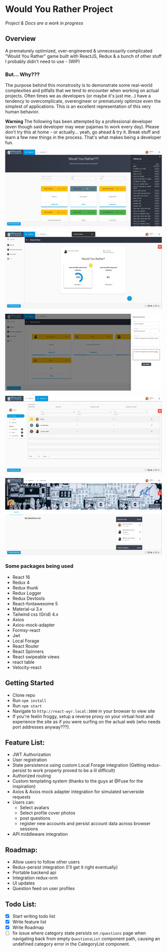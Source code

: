 # Would You Rather Project
*Project & Docs are a work in progress*
## Overview
A prematurely optimized, over-engineered & unnecessarily complicated "Would You Rather" game built with ReactJS, Redux & a bunch of other stuff I probably didn't need to use - (WIP)

### But... Why???
The purpose behind this monstrosity is to demonstrate some real-world complexities and pitfalls that we tend to encounter when working on actual projects.  Often times we as developers (or maybe it's just me...) have a tendency to overcomplicate, overengineer or prematurely optimize even the simplest of applications.  This is an excellent representation of this very human behavior.

**Warning** The following has been attempted by a professional developer (even though said developer may wear pajamas to work every day). Please don't try this at home - or actually... yeah, go ahead & try it.  Break stuff and learn a few new things in the process.  That's what makes being a developer fun.

![screenshot_dashboard.jpg](docs/screenshots/screenshot_dashboard.jpg)

![screenshot_question.jpg](docs/screenshots/screenshot_question.jpg)

![screenshot_questionAdd.jpg](docs/screenshots/screenshot_questionAdd.jpg)

![screenshot_leaderboard.jpg](docs/screenshots/screenshot_leaderboard.jpg)

![screenshot_profile.jpg](docs/screenshots/screenshot_profile.jpg)

### Some packages being used
- React 16
- Redux 4
- Redux thunk
- Redux Logger
- Redux Devtools
- React-fontawesome 5
- Material-ui 3.x
- Tailwind css (Grid) 4.x
- Axios
- Axios-mock-adapter
- Formsy-react
- Jwt
- Local Forage
- React Router
- React Spinners
- React swipeable views
- react table
- Velocity-react

## Getting Started
- Clone repo
- Run `npm install`
- Run `npm start`
- Navigate to `http://react-wyr.local:3000` in your browser to view site
- If you're feelin froggy, setup a reverse proxy on your virtual host and experience the site as if you were surfing on the actual web (who needs port addresses anyway???).

## Feature List:
- JWT Authorization
- User registration
- State persistence using custom Local Forage integration (Getting redux-persist to work properly proved to be a lil difficult)
- Authorized routing
- Custom templating system (thanks to the guys at @Fuse for the inspiration)
- Axios & Axios mock adapter integration for simulated serverside requests
- Users can:
  - Select avatars
  - Select profile cover photos
  - post questions
  - register new accounts and persist account data across browser sessions
- API middleware integration

## Roadmap: 
- Allow users to follow other users
- Redux-persist integration (I'll get it right eventually)
- Portable backend api
- Integration redux-orm
- UI updates
- Question feed on user profiles

## Todo List:
- [x] Start writing todo list
- [x] Write feature list
- [x] Write Roadmap
- [ ] fix issue where category state persists on `/questions` page  when navigating back from empty `QuestionsList` component path, causing an undefined category error in the CategoryList component.
